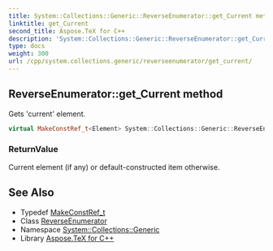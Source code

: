 ```yaml
---
title: System::Collections::Generic::ReverseEnumerator::get_Current method
linktitle: get_Current
second_title: Aspose.TeX for C++
description: 'System::Collections::Generic::ReverseEnumerator::get_Current method. Gets ''current'' element in C++.'
type: docs
weight: 300
url: /cpp/system.collections.generic/reverseenumerator/get_current/
---
```

## ReverseEnumerator::get_Current method


Gets 'current' element.

```cpp
virtual MakeConstRef_t<Element> System::Collections::Generic::ReverseEnumerator<Container, Element>::get_Current() const override
```


### ReturnValue

Current element (if any) or default-constructed item otherwise.

## See Also

* Typedef [MakeConstRef_t](../../../system/makeconstref_t/)
* Class [ReverseEnumerator](../)
* Namespace [System::Collections::Generic](../../)
* Library [Aspose.TeX for C++](../../../)
